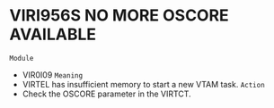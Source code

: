 # VIRI956S NO MORE OSCORE AVAILABLE
`Module`
- VIR0I09
`Meaning`
- VIRTEL has insufficient memory to start a new VTAM task.
`Action`
- Check the OSCORE parameter in the VIRTCT.
